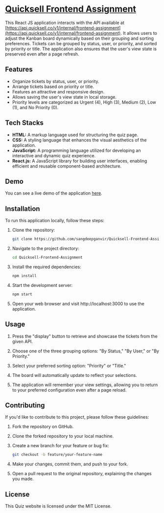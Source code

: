 # [Quicksell Frontend Assignment](https://quicksell-assignment-zeta-self.vercel.app/)

This React JS application interacts with the API available at [https://api.quicksell.co/v1/internal/frontend-assignment](https://api.quicksell.co/v1/internal/frontend-assignment). It allows users to adjust the Kanban board dynamically based on their grouping and sorting preferences. Tickets can be grouped by status, user, or priority, and sorted by priority or title. The application also ensures that the user's view state is preserved even after a page refresh.

## Features

- Organize tickets by status, user, or priority.
- Arrange tickets based on priority or title.
- Features an attractive and responsive design.
- Allows saving the user's view state in local storage.
- Priority levels are categorized as Urgent (4), High (3), Medium (2), Low (1), and No Priority (0).


## Tech Stacks
- **HTML:** A markup language used for structuring the quiz page.  
- **CSS:** A styling language that enhances the visual aesthetics of the application.  
- **JavaScript:** A programming language utilized for developing an interactive and dynamic quiz experience.  
- **React.js:** A JavaScript library for building user interfaces, enabling efficient and reusable component-based architecture.  


## Demo

You can see a live demo of the application [here](https://quicksell-assignment-zeta-self.vercel.app/).



## Installation

To run this application locally, follow these steps:

1. Clone the repository:
   ```bash
   git clone https://github.com/sangdeepganvir/Quicksell-Frontend-Assignment
   ```

2. Navigate to the project directory:
    ```bash
    cd Quicksell-Frontend-Assignment
    ```

3. Install the required dependencies:
    ```bash
    npm install
    ```
4. Start the development server:
    ```bash
    npm start
    ```
5. Open your web browser and visit http://localhost:3000 to use the application.


## Usage

1. Press the "display" button to retrieve and showcase the tickets from the given API.  

2. Choose one of the three grouping options: "By Status," "By User," or "By Priority."  

3. Select your preferred sorting option: "Priority" or "Title."  

4. The board will automatically update to reflect your selections.  

5. The application will remember your view settings, allowing you to return to your preferred configuration even after a page reload.  


## Contributing

If you'd like to contribute to this project, please follow these guidelines:

1. Fork the repository on GitHub.

2. Clone the forked repository to your local machine.

3. Create a new branch for your feature or bug fix:

   ```bash
   git checkout -b feature/your-feature-name
   ```
4. Make your changes, commit them, and push to your fork.

5. Open a pull request to the original repository, explaining the changes you made.

## License
This Quiz website is licensed under the MIT License.
